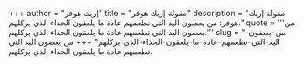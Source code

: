 +++
author = "إريك هوفر"
title = "مقولة إريك هوفر"
description = "مقولة إريك هوفر: من يعضون اليد التي تطعمهم عادة ما يلعقون الحذاء الذي يركلهم."
quote = '''من يعضون اليد التي تطعمهم عادة ما يلعقون الحذاء الذي يركلهم.''' 
slug = "من-يعضون-اليد-التي-تطعمهم-عادة-ما-يلعقون-الحذاء-الذي-يركلهم"
+++
من يعضون اليد التي تطعمهم عادة ما يلعقون الحذاء الذي يركلهم.
